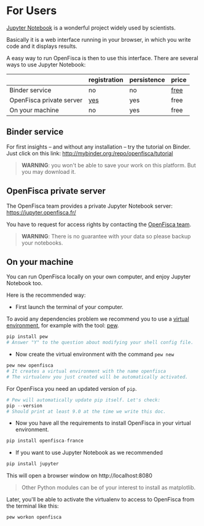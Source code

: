 # For Users

[Jupyter Notebook](https://jupyter.org/) is a wonderful project widely used by scientists.

Basically it is a web interface running in your browser, in which you write code and it displays results.

A easy way to run OpenFisca is then to use this interface. There are several ways to use Jupyter Notebook:

|                          | registration | persistence | price |
| --                       | --           | --          | --    |
| Binder service           | no           | no          | [free](http://docs.mybinder.org/faq)  |
| OpenFisca private server | [yes](https://www.openfisca.fr/contact)          | yes         | free  |
| On your machine          | no           | yes         | free  |

## Binder service

For first insights – and without any installation – try the tutorial on Binder. Just click on this link: http://mybinder.org:/repo/openfisca/tutorial 

> **WARNING**: you won't be able to save your work on this platform. But you may download it.

## OpenFisca private server

The OpenFisca team provides a private Jupyter Notebook server: https://jupyter.openfisca.fr/

You have to request for access rights by contacting the [OpenFisca team](https://github.com/openfisca).

  >**WARNING**: There is no guarantee with your data so please backup your notebooks.

## On your machine

You can run OpenFisca locally on your own computer, and enjoy Jupyter Notebook too.

Here is the recommended way:
- First launch the terminal of your computer.


To avoid any dependencies problem we recommend you to use a [virtual environment](https://virtualenv.pypa.io/en/stable/), for example with the tool: [pew](https://github.com/berdario/pew#command-reference).

```python
pip install pew
# Answer "Y" to the question about modifying your shell config file.
```
- Now create the virtual environment with the command `pew new`

```python
pew new openfisca
# It creates a virtual environment with the name openfisca
# The virtualenv you just created will be automatically activated.
```
For OpenFisca you need an updated version of `pip`.
```python
# Pew will automatically update pip itself. Let's check:
pip --version
# Should print at least 9.0 at the time we write this doc.
```
- Now you have all the requirements to install OpenFisca in your virtual environment.

```python
pip install openfisca-france
```
- If you want to use Jupyter Notebook as we recommended

```python
pip install jupyter
```
This will open a browser window on http://localhost:8080

> Other Python modules can be of your interest to install as matplotlib.

Later, you'll be able to activate the virtualenv to access to OpenFisca from the terminal like this:

```
pew workon openfisca
```
